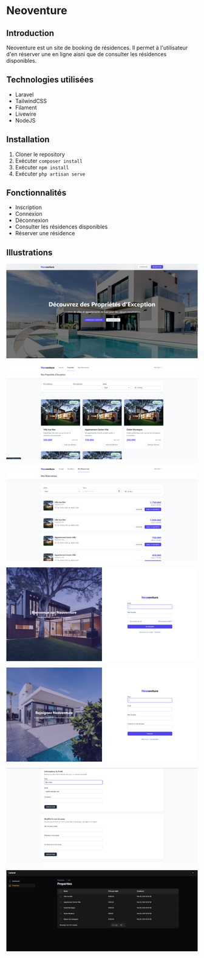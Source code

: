 # Neoventure

## Introduction 

Neoventure est un site de booking de résidences. Il permet à l'utilisateur d'en réserver une en ligne aisni que de consulter les résidences disponibles.

## Technologies utilisées

- Laravel
- TailwindCSS
- Filament
- Livewire
- NodeJS

## Installation

1. Cloner le repository
2. Exécuter `composer install`
3. Exécuter `npm install`
4. Exécuter `php artisan serve`

## Fonctionnalités

- Inscription
- Connexion
- Déconnexion
- Consulter les résidences disponibles
- Réserver une résidence

## Illustrations

![Image de la page d'accueil](./public/images/home.png)

![Image de la page de réservation disponible](./public/images/properties.png)

![Image de la page de booking](./public/images/bookings.png)

![Image de la page de connexion](./public/images/connexion.png)

![Image de la page d'inscription](./public/images/inscription.png)

![Image de la page de profil](./public/images/profil.png)

![Image de la page de gestion des résidences](./public/images/admin.png)